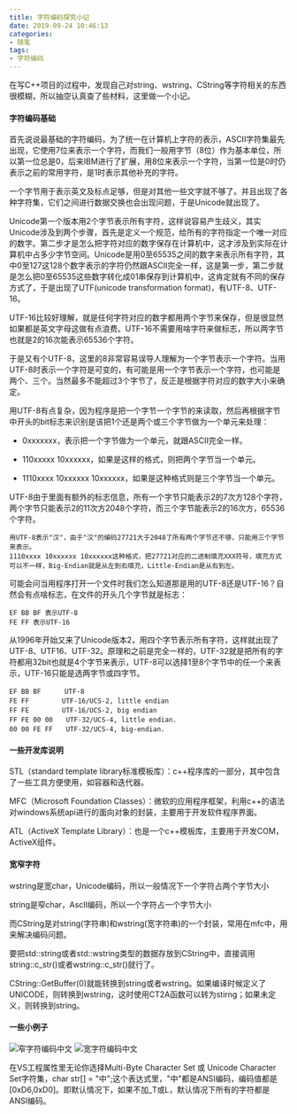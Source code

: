 ```yaml
---
title: 字符编码探究小记
date: 2019-09-24 10:46:13
categories:
- 随笔
tags:
- 字符编码
---
```


在写C++项目的过程中，发现自己对string、wstring、CString等字符相关的东西很模糊，所以抽空认真查了些材料，这里做一个小记。

#### 字符编码基础

首先说说最基础的字符编码，为了统一在计算机上字符的表示，ASCII字符集最先出现，它使用7位来表示一个字符，而我们一般用字节（8位）作为基本单位，所以第一位总是0，后来IBM进行了扩展，用8位来表示一个字符，当第一位是0时仍表示之前的常用字符，是1时表示其他补充的字符。

一个字节用于表示英文及标点足够，但是对其他一些文字就不够了。并且出现了各种字符集，它们之间进行数据交换也会出现问题，于是Unicode就出现了。

Unicode第一个版本用2个字节表示所有字符，这样说容易产生歧义，其实Unicode涉及到两个步骤，首先是定义一个规范，给所有的字符指定一个唯一对应的数字。第二步才是怎么把字符对应的数字保存在计算机中，这才涉及到实际在计算机中占多少字节空间。Unicode是用0至65535之间的数字来表示所有字符，其中0至127这128个数字表示的字符仍然跟ASCII完全一样，这是第一步，第二步就是怎么把0至65535这些数字转化成01串保存到计算机中，这肯定就有不同的保存方式了，于是出现了UTF(unicode transformation format)，有UTF-8、UTF-16。

UTF-16比较好理解，就是任何字符对应的数字都用两个字节来保存，但是很显然如果都是英文字母这做有点浪费。UTF-16不需要用啥字符来做标志，所以两字节也就是2的16次能表示65536个字符。

于是又有个UTF-8，这里的8非常容易误导人理解为一个字节表示一个字符。当用UTF-8时表示一个字符是可变的，有可能是用一个字节表示一个字符，也可能是两个、三个。当然最多不能超过3个字节了，反正是根据字符对应的数字大小来确定。

用UTF-8有点复杂，因为程序是把一个字节一个字节的来读取，然后再根据字节中开头的bit标志来识别是该把1个还是两个或三个字节做为一个单元来处理：

- 0xxxxxxx，表示把一个字节做为一个单元，就跟ASCII完全一样。

- 110xxxxx 10xxxxxx，如果是这样的格式，则把两个字节当一个单元。

- 1110xxxx 10xxxxxx 10xxxxxx，如果是这种格式则是三个字节当一个单元。

UTF-8由于里面有额外的标志信息，所有一个字节只能表示2的7次方128个字符，两个字节只能表示2的11次方2048个字符，而三个字节能表示2的16次方，65536个字符。

```
用UTF-8表示"汉"，由于"汉"的编码27721大于2048了所有两个字节还不够，只能用三个字节来表示。
1110xxxx 10xxxxxx 10xxxxxx这种格式，把27721对应的二进制填充XXX符号，填充方式可以不一样，Big-Endian就是从左到右填充，Little-Endian是从右到左。
```

可能会问当用程序打开一个文件时我们怎么知道那是用的UTF-8还是UTF-16？自然会有点啥标志，在文件的开头几个字节就是标志：

```
EF BB BF 表示UTF-8
FE FF 表示UTF-16
```

从1996年开始又来了Unicode版本2，用四个字节表示所有字符，这样就出现了UTF-8、UTF16、UTF-32。原理和之前是完全一样的，UTF-32就是把所有的字符都用32bit也就是4个字节来表示，UTF-8可以选择1至8个字节中的任一个来表示，UTF-16只能是选两字节或四字节。

```
EF BB BF　　　 UTF-8
FE FF　　　　　UTF-16/UCS-2, little endian
FF FE　　　　　UTF-16/UCS-2, big endian
FF FE 00 00　　UTF-32/UCS-4, little endian.
00 00 FE FF　　UTF-32/UCS-4, big-endian.
```

#### 一些开发库说明

STL（standard template library标准模板库）：c++程序库的一部分，其中包含了一些工具方便使用，如容器和迭代器。

MFC（Microsoft Foundation Classes）：微软的应用程序框架，利用c++的语法对windows系统api进行的面向对象的封装，主要用于开发软件程序界面。

ATL（ActiveX Template Library）：也是一个c++模板库，主要用于开发COM，ActiveX组件。

#### 宽窄字符

wstring是宽char，Unicode编码，所以一般情况下一个字符占两个字节大小

string是窄char，AscII编码，所以一个字符占一个字节大小

而CString是对string(字符串)和wstring(宽字符串)的一个封装，常用在mfc中，用来解决编码问题。

要把std::string或者std::wstring类型的数据存放到CString中，直接调用string::c_str()或者wstring::c_str()就行了。

CString::GetBuffer(0)就能转换到string或者wstring。如果编译时候定义了UNICODE，则转换到wstring，这时使用CT2A函数可以转为stirng；如果未定义，则转换到string。

#### 一些小例子

![窄字符编码中文](1.jpg)
![宽字符编码中文](2.jpg)

在VS工程属性里无论你选择Multi-Byte Character Set 或 Unicode Character Set字符集，char str[] = "中";这个表达式里，"中"都是ANSI编码，编码值都是[0xD6,0xD0]。即默认情况下，如果不加_T或L，默认情况下所有的字符都是ANSI编码。